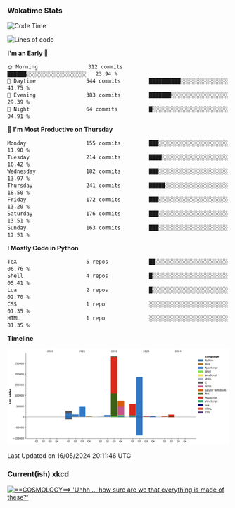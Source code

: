### Wakatime Stats
<!--START_SECTION:waka-->
![Code Time](http://img.shields.io/badge/Code%20Time-2%2C524%20hrs%2014%20mins-blue)

![Lines of code](https://img.shields.io/badge/From%20Hello%20World%20I%27ve%20Written-722.0%20thousand%20lines%20of%20code-blue)

**I'm an Early 🐤** 

```text
🌞 Morning                312 commits         ██████░░░░░░░░░░░░░░░░░░░   23.94 % 
🌆 Daytime                544 commits         ██████████░░░░░░░░░░░░░░░   41.75 % 
🌃 Evening                383 commits         ███████░░░░░░░░░░░░░░░░░░   29.39 % 
🌙 Night                  64 commits          █░░░░░░░░░░░░░░░░░░░░░░░░   04.91 % 
```
📅 **I'm Most Productive on Thursday** 

```text
Monday                   155 commits         ███░░░░░░░░░░░░░░░░░░░░░░   11.90 % 
Tuesday                  214 commits         ████░░░░░░░░░░░░░░░░░░░░░   16.42 % 
Wednesday                182 commits         ███░░░░░░░░░░░░░░░░░░░░░░   13.97 % 
Thursday                 241 commits         █████░░░░░░░░░░░░░░░░░░░░   18.50 % 
Friday                   172 commits         ███░░░░░░░░░░░░░░░░░░░░░░   13.20 % 
Saturday                 176 commits         ███░░░░░░░░░░░░░░░░░░░░░░   13.51 % 
Sunday                   163 commits         ███░░░░░░░░░░░░░░░░░░░░░░   12.51 % 
```


**I Mostly Code in Python** 

```text
TeX                      5 repos             ██░░░░░░░░░░░░░░░░░░░░░░░   06.76 % 
Shell                    4 repos             █░░░░░░░░░░░░░░░░░░░░░░░░   05.41 % 
Lua                      2 repos             █░░░░░░░░░░░░░░░░░░░░░░░░   02.70 % 
CSS                      1 repo              ░░░░░░░░░░░░░░░░░░░░░░░░░   01.35 % 
HTML                     1 repo              ░░░░░░░░░░░░░░░░░░░░░░░░░   01.35 % 
```



**Timeline**

![Lines of Code chart](https://raw.githubusercontent.com/joshuajeschek/joshuajeschek/main/assets/bar_graph.png)


 Last Updated on 16/05/2024 20:11:46 UTC
<!--END_SECTION:waka-->

### Current(ish) xkcd
<a id="xkcd-a" title="==COSMOLOGY==> 'Uhhh ... how sure are we that everything is made of these?'" href="https://www.xkcd.com" target="_blank">
        <img align="center" id="xkcd-img" src="https://imgs.xkcd.com/comics/elementary_physics_paths.png" alt="==COSMOLOGY==> 'Uhhh ... how sure are we that everything is made of these?'" height=300 />
</a>
